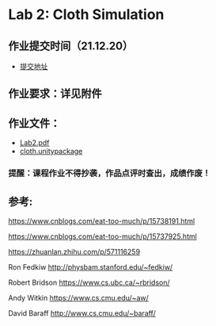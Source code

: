 # Lab 2: Cloth Simulation

## 作业提交时间（21.12.20）
- [提交地址](http://www.smartchair.org/GAMES103)

## 作业要求：详见附件

## 作业文件：
- [Lab2.pdf](./lab2.pdf)
- [cloth.unitypackage](https://community-1252524126.file.myqcloud.com/file/ecommunity-50569124.unitypackage)

### 提醒️：课程作业不得抄袭，作品点评时查出，成绩作废！

## 参考:

https://www.cnblogs.com/eat-too-much/p/15738191.html

https://www.cnblogs.com/eat-too-much/p/15737925.html

https://zhuanlan.zhihu.com/p/571116259


Ron Fedkiw    http://physbam.stanford.edu/~fedkiw/

Robert Bridson       https://www.cs.ubc.ca/~rbridson/

Andy Witkin  https://www.cs.cmu.edu/~aw/

David Baraff  http://www.cs.cmu.edu/~baraff/
